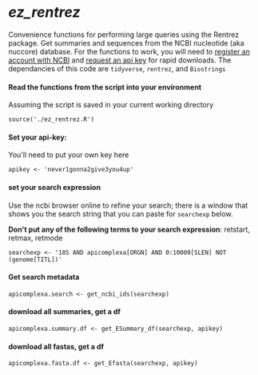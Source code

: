 # *ez_rentrez*

Convenience functions for performing large queries using the Rentrez package. Get summaries and sequences from the NCBI nucleotide (aka nuccore) database. For the functions to work, you will need to [register an account with NCBI](https://www.ncbi.nlm.nih.gov/account/register/) and [request an api key](https://ncbiinsights.ncbi.nlm.nih.gov/2017/11/02/new-api-keys-for-the-e-utilities/#:~:text=To%20create%20the%20key%2C%20go,and%20copy%20the%20resulting%20key.) for rapid downloads. The dependancies of this code are `tidyverse`, `rentrez`, and `Biostrings`

#### Read the functions from the script into your environment

Assuming the script is saved in your current working directory

`source('./ez_rentrez.R')`

#### Set your api-key:  

You'll need to put your own key here

`apikey <- 'never1gonna2give3you4up' `

#### set your search expression

Use the ncbi browser online to refine your search; there is a window that shows you the search string that you can paste for `searchexp` below.  

**Don't put any of the following terms to your search expression**: retstart, retmax, retmode  

`searchexp <- '18S AND apicomplexa[ORGN] AND 0:10000[SLEN] NOT (genome[TITL])'`

#### Get search metadata 

`apicomplexa.search <- get_ncbi_ids(searchexp)`

#### download all summaries, get a df

`apicomplexa.summary.df <- get_ESummary_df(searchexp, apikey)`

#### download all fastas, get a df

`apicomplexa.fasta.df <- get_Efasta(searchexp, apikey)`
